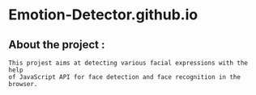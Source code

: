 # Emotion-Detector.github.io
## About the project :
```
This projest aims at detecting various facial expressions with the help
of JavaScript API for face detection and face recognition in the browser.

